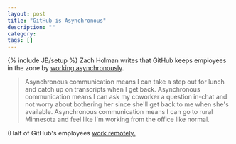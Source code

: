 ```yaml
---
layout: post
title: "GitHub is Asynchronous"
description: ""
category: 
tags: []
---
```

{% include JB/setup %}
Zach Holman writes that GitHub keeps employees in the zone by 
<a href="http://zachholman.com/posts/how-github-works-asynchronous/">working asynchronously</a>.

<blockquote>
Asynchronous communication means I can take a step out for lunch and catch up on transcripts when I get back. Asynchronous communication means I can ask my coworker a question in-chat and not worry about bothering her since she'll get back to me when she's available. Asynchronous communication means I can go to rural Minnesota and feel like I'm working from the office like normal.
</blockquote>

(Half of GitHub's employees <a href="https://twitter.com/bleikamp/status/223137681004179456">work remotely.</a>
